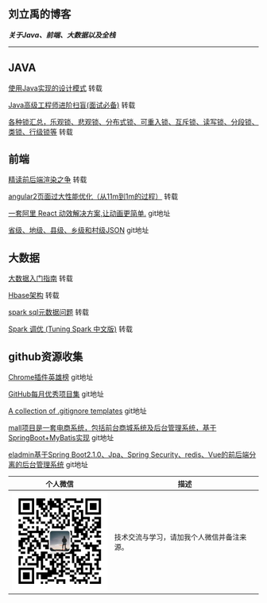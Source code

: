 
## 刘立禹的博客
***关于Java、前端、大数据以及全栈***

---

## JAVA

[使用Java实现的设计模式](https://github.com/iluwatar/java-design-patterns)  转载

[Java高级工程师进阶扫盲(面试必备)](https://github.com/doocs/advanced-java)  转载

[各种锁汇总，乐观锁、悲观锁、分布式锁、可重入锁、互斥锁、读写锁、分段锁、类锁、行级锁等](https://github.com/aalansehaiyang/Lock-Learning)  转载

## 前端

[精读前后端渲染之争](https://github.com/camsong/blog/issues/8#issue-221940928) 转载

[angular2页面过大性能优化（从11m到1m的过程）](https://github.com/pengyancheng/blog/wiki/angular2%E9%A1%B5%E9%9D%A2%E8%BF%87%E5%A4%A7%E6%80%A7%E8%83%BD%E4%BC%98%E5%8C%96%EF%BC%88%E4%BB%8E11m%E5%88%B01m%E7%9A%84%E8%BF%87%E7%A8%8B%EF%BC%89) 转载

[一套阿里 React 动效解决方案,让动画更简单.](https://github.com/ant-design/ant-motion) git地址

[省级、地级、县级、乡级和村级JSON](https://github.com/modood/Administrative-divisions-of-China) git地址

## 大数据

[大数据入门指南](https://github.com/lyer-liu/BigData-Notes) 转载

[Hbase架构](https://github.com/pengyancheng/blog/issues/1) 转载
 
[spark sql元数据问题](https://github.com/pengyancheng/blog/issues/2) 转载

[Spark 调优  (Tuning Spark 中文版)](https://github.com/pengyancheng/blog/issues/3) 转载

## github资源收集

[Chrome插件英雄榜](https://github.com/zhaoolee/ChromeAppHeroes) git地址

[GitHub每月优秀项目集](https://hellogithub.com/) git地址

[A collection of .gitignore templates](https://github.com/github/gitignore) git地址

[mall项目是一套电商系统，包括前台商城系统及后台管理系统，基于SpringBoot+MyBatis实现](https://github.com/macrozheng/mall) git地址

[eladmin基于Spring Boot2.1.0、Jpa、Spring Security、redis、Vue的前后端分离的后台管理系统](https://github.com/elunez/eladmin) git地址




| 个人微信 | 描述 |
| ---- | ---- |
|<img src="https://github.com/lyer-liu/lyer-liu.github.io/blob/master/img/微信图片_20190922133829.jpg?watermark/2/text/aHR0cHM6Ly9ibG9nLmNzZG4ubmV0L2xvdmVjaHJpczAw/font/5a6L5L2T/fontsize/400/fill/I0JBQkFCMA==/dissolve/70" alt="Sample" width="200" height="200"> | 技术交流与学习，请加我个人微信并备注来源。|


